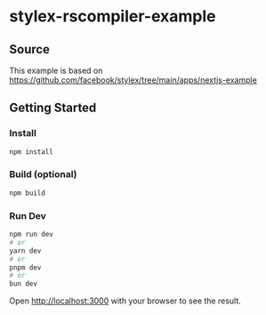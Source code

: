 # stylex-rscompiler-example

## Source

This example is based on https://github.com/facebook/stylex/tree/main/apps/nextjs-example

## Getting Started

### Install 

```bash
npm install
```

### Build (optional)

```bash
npm build
```

### Run Dev

```bash
npm run dev
# or
yarn dev
# or
pnpm dev
# or
bun dev
```

Open [http://localhost:3000](http://localhost:3000) with your browser to see the result.
